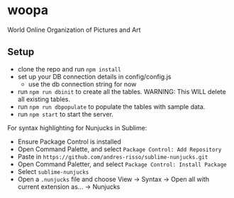 # woopa
World Online Organization of Pictures and Art


## Setup

- clone the repo and run ```npm install```
- set up your DB connection details in config/config.js
  - use the db connection string for now
- run ```npm run dbinit``` to create all the tables.
  WARNING: This WILL delete all existing tables.
- run ```npm run dbpopulate``` to populate the tables with sample data.
- run ```npm start``` to start the server.

For syntax highlighting for Nunjucks in Sublime:
- Ensure Package Control is installed
- Open Command Palette, and select ```Package Control: Add Repository```
- Paste in ```https://github.com/andres-risso/sublime-nunjucks.git```
- Open Command Paletter, and select ```Package Control: Install Package```
- Select ```sublime-nunjucks```
- Open a ```.nunjucks``` file and choose View -> Syntax -> Open all with current extension as... -> Nunjucks
